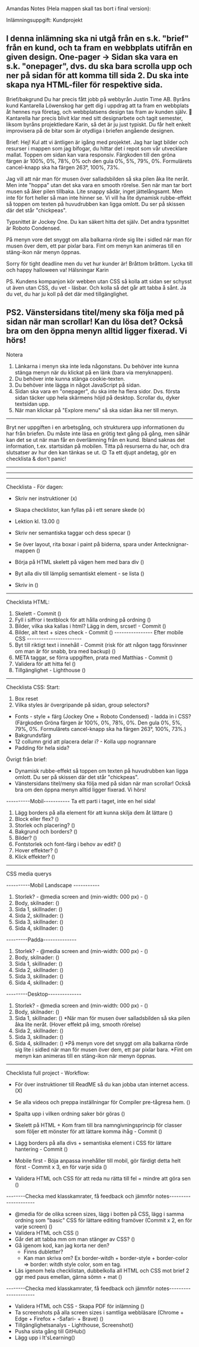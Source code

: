 
Amandas Notes (Hela mappen skall tas bort i final version):

Inlämningsuppgift: Kundprojekt

I denna inlämning ska ni utgå från en s.k. "brief" från en kund, och ta fram en webbplats utifrån en given design.
One-pager -> Sidan ska vara en s.k. "onepager", dvs. du ska bara scrolla upp och ner på sidan för att komma till sida 2. Du ska inte skapa nya HTML-filer för respektive sida.
-------------------------------------------------------

Brief/bakgrund
Du har precis fått jobb på webbyrån Justin Time AB. Byråns kund Kantarella Löwenskog har gett dig i uppdrag att ta fram en webbplats åt hennes nya företag, 
och webbplatsens design tas fram av kunden själv. 🤦 
Kantarella har precis blivit klar med sitt designarbete och tagit semester, liksom byråns projektledare Karin, så det är ju just typiskt. 
Du får helt enkelt improvisera på de bitar som är otydliga i briefen angående designen.

Brief: 
Hej! 
Kul att vi äntligen är igång med projektet. Jag har lagt bilder och resurser i mappen som jag bifogar, 
du hittar det i repot som vår utvecklare mallat. Toppen om sidan kan vara responsiv.
Färgkoden till den gröna färgen är 100%, 0%, 78%, 0% och den gula 0%, 5%, 79%, 0%.
Formulärets cancel-knapp ska ha färgen 263°, 100%, 73%.

Jag vill att när man för musen över salladsbilden så ska pilen åka lite neråt. 
Men inte "hoppa" utan det ska vara en smooth rörelse. Sen när man tar bort musen så åker pilen tillbaka. 
Lite snappy sådär, inget jättelångsamt. Men inte för fort heller så man inte hinner se.
Vi vill ha lite dynamisk rubbe-effekt så toppen om texten på huvudrubben kan ligga omlott. 
Du ser på skissen där det står "chickpeas".

Typsnittet är Jockey One. Du kan säkert hitta det själv. 
Det andra typsnittet är Roboto Condensed.

På menyn vore det snyggt om alla balkarna rörde sig lite i sidled 
när man för musen över dem, ett par pixlar bara.
Fint om menyn kan animeras till en stäng-ikon när menyn öppnas.

Sorry för tight deadline men du vet hur kunder är! 
Bråttom bråttom. Lycka till och happy halloween va!
Hälsningar Karin 

PS. Kundens kompanjon kör webben utan CSS så kolla att sidan ser schysst ut även utan CSS, du vet - läsbar. 
Och kolla så det går att tabba å sånt. Ja du vet, du har ju koll på det där med tillgänglighet. 

PS2. Vänstersidans titel/meny ska följa med på sidan när man scrollar! 
Kan du lösa det? Också bra om den öppna menyn alltid ligger fixerad. Vi hörs!
---------------------------------------------------------

Notera

1. Länkarna i menyn ska inte leda någonstans. Du behöver inte kunna stänga menyn när du klickat på en länk (bara via menyknappen).
2. Du behöver inte kunna stänga cookie-texten.
3. Du behöver inte lägga in något JavaScript på sidan.
4. Sidan ska vara en "onepager", du ska inte ha flera sidor. Dvs. första sidan täcker upp hela skärmens höjd på desktop. Scrollar du, dyker textsidan upp.
5. När man klickar på "Explore menu" så ska sidan åka ner till menyn.

----------------------------------------------------------

Bryt ner uppgiften i en arbetsgång, och strukturera upp informationen du har från briefen. Du måste inte läsa en grötig text gång på gång, men såhär kan det se ut när man får en överlämning från en kund.
Ibland saknas det information, t.ex. startsidan på mobilen. Titta på resurserna du har, och dra slutsatser av hur den kan tänkas se ut.
😌 Ta ett djupt andetag, gör en checklista & don't panic!

----------------------------------------------------------------------------------------------------------------------------------------------------------------------
----------------------------------------------------------------------------------------------------------------------------------------------------------------------
----------------------------------------------------------------------------------------------------------------------------------------------------------------------


Checklista - För dagen: 
* Skriv ner instruktioner (x)
* Skapa checklistor, kan fyllas på i ett senare skede (x)
* Lektion kl. 13.00 ()

* Skriv ner semantiska taggar och dess specar ()
* Se över layout, rita boxar i paint på biderna, spara under Antecknignar-mappen ()
* Börja på HTML skelett på vägen hem med bara div ()
* Byt alla div till lämplig semantiskt element - se lista ()
* Skriv in ()


--------------------------------------------------------------------------------------------------



Checklista HTML:
1. Skelett - Commit ()
2. Fyll i siffror i textblock för att hålla ordning på ordning ()
3. Bilder, vilka ska kallas i html? Lägg in dem, srcset! - Commit ()
4. Bilder, alt text + sizes check - Commit ()
---------------- Efter mobile CSS ----------------------- 
5. Byt till riktigt text i innehåll - Commit 
    (risk för att någon tagg försvinner om man är för snabb, bra med backup) ()
6. META taggar, se förra uppgiften, prata med Matthias - Commit ()
7. Validera för att hitta fel ()
8. Tillgänglighet - Lighthouse () 



--------------------------------------------------------------------------------------------------


Checklista CSS:
Start: 
1. Box reset 
2. Vilka styles är övergripande på sidan, group selectors?
 * Fonts - style + färg (Jockey One + Roboto Condensed) - ladda in i CSS?
    (Färgkoden 
     Gröna färgen är 100%, 0%, 78%, 0%.
     Den gula 0%, 5%, 79%, 0%. 
     Formulärets cancel-knapp ska ha färgen 263°, 100%, 73%.)
 * Bakgrundsfärg
 * 12 collumn grid att placera delar i? - Kolla upp nogrannare 
 * Padding för hela sida?

Övrigt från brief: 
* Dynamisk rubbe-effekt så toppen om texten på huvudrubben kan ligga omlott. Du ser på skissen där det står "chickpeas".
* Vänstersidans titel/meny ska följa med på sidan när man scrollar! Också bra om den öppna menyn alltid ligger fixerad. Vi hörs!

----------Mobil-----------
Ta ett parti i taget, inte en hel sida! 

1. Lägg borders på alla element för att kunna skilja dem åt lättare ()
2. Block eller flex? ()
3. Storlek och placering? ()
4. Bakgrund och borders? ()
5. Bilder? ()
6. Fontstorlek och font-färg i behov av edit? ()
7. Hover effekter? () 
8. Klick effekter? ()



---------------------------------------------------------------------------------------------------------------------------------------------------------------


CSS media querys 

----------Mobil Landscape -----------
1. Storlek? - @media screen and (min-width: 000 px) - () 
2. Body, skilnader: ()  
3. Sida 1, skillnader: () 
4. Sida 2, skillnader: ()
5. Sida 3, skillnader: ()
6. Sida 4, skillnader: ()

---------Padda--------------
1. Storlek? - @media screen and (min-width: 000 px) - () 
2. Body, skilnader: ()  
3. Sida 1, skillnader: () 
4. Sida 2, skillnader: ()
5. Sida 3, skillnader: ()
6. Sida 4, skillnader: ()

---------Desktop--------------
1. Storlek? - @media screen and (min-width: 000 px) - () 
2. Body, skilnader: ()  
3. Sida 1, skillnader: ()
    *När man för musen över salladsbilden så ska pilen åka lite neråt. (Hover effekt på img, smooth rörelse)
4. Sida 2, skillnader: ()
5. Sida 3, skillnader: ()
6. Sida 4, skillnader: ()
    *På menyn vore det snyggt om alla balkarna rörde sig lite i sidled när man för musen över dem, ett par pixlar bara.
    *Fint om menyn kan animeras till en stäng-ikon när menyn öppnas.



----------------------------------------------------------------------------------------------------------------------------------------


Checklista full project - Workflow: 
* För över instruktioner till ReadME så du kan jobba utan internet access. (X)
* Se alla videos och preppa inställningar för Compiler pre-tågresa hem. ()
* Spalta upp i vilken ordning saker bör göras () 

* Skelett på HTML + Kom fram till bra namngivningsprincip för classer som följer ett mönster för att lättare komma ihåg - Commit ()
* Lägg borders på alla divs + semantiska element i CSS för lättare hantering - Commit ()

* Mobile first - Böja anpassa innehåller till mobil, gör färdigt detta helt först - Commit x 3, en för varje sida ()
* Validera HTML och CSS för att reda nu rätta till fel = mindre att göra sen ()

--------Checka med klasskamrater, få feedback och jämnför notes---------------------

* @media för de olika screen sizes, lägg i botten på CSS, lägg i samma ordning som "basic" CSS för lättare editing framöver (Commit x 2, en för varje screen) ()
* Validera HTML och CSS ()
* Går det att tabba mm om man stänger av CSS? ()
* Gå igenom kod, kan jag korta ner den? 
    * Finns dubletter?
    * Kan man skriva om? Ex border-witdh + border-style + border-color => border: witdh style color, som en tag. 
* Läs igenom hela checklistan, dubbelkolla all HTML och CSS mot brief 2 ggr med paus emellan, gärna sömn + mat ()

--------Checka med klasskamrater, få feedback och jämnför notes---------------------

* Validera HTML och CSS - Skapa PDF för inlämning ()
* Ta screenshots på alla screen sizes i samtliga webbläsare (Chrome + Edge + Firefox + -Safari- + Brave) ()
* Tillgänglighetsanalys - Lighthouse, Screenshot()
* Pusha sista gång till GitHub()
* Lägg upp i It'sLearning()